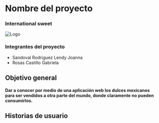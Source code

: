 # Nombre del proyecto
### International sweet
![Logo](https://user-images.githubusercontent.com/80369054/192404751-0a032474-4cd4-4e0e-a768-b076b24be80e.png)

### Integrantes del proyecto

- Sandoval Rodriguez Lendy Joanna
- Rosas Castillo Gabriela

## Objetivo general
#### Dar a conocer por medio de una aplicación web los dulces mexicanos para ser vendidos a otra parte del mundo, donde claramente no pueden consumirlos.

## Historias de usuario
